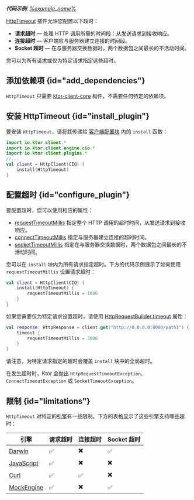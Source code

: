 [//]: # (title: 超时)

<primary-label ref="client-plugin"/>

<tldr>
<var name="example_name" value="client-timeout"/>
<p>
    <b>代码示例</b>:
    <a href="https://github.com/ktorio/ktor-documentation/tree/%ktor_version%/codeSnippets/snippets/%example_name%">
        %example_name%
    </a>
</p>
</tldr>

[HttpTimeout](https://api.ktor.io/ktor-client/ktor-client-core/io.ktor.client.plugins/-http-timeout) 插件允许您配置以下超时：
* __请求超时__ — 处理 HTTP 调用所需的时间段：从发送请求到接收响应。
* __连接超时__ — 客户端应与服务器建立连接的时间段。
* __Socket 超时__ — 在与服务器交换数据时，两个数据包之间最长的不活动时间。

您可以为所有请求或仅为特定请求指定这些超时。

## 添加依赖项 {id="add_dependencies"}
`HttpTimeout` 只需要 [ktor-client-core](client-dependencies.md) 构件，不需要任何特定的依赖项。

## 安装 HttpTimeout {id="install_plugin"}

要安装 `HttpTimeout`，请将其传递给 [客户端配置块](client-create-and-configure.md#configure-client) 内的 `install` 函数：
```kotlin
import io.ktor.client.*
import io.ktor.client.engine.cio.*
import io.ktor.client.plugins.*
//...
val client = HttpClient(CIO) {
    install(HttpTimeout)
}
```

## 配置超时 {id="configure_plugin"}

要配置超时，您可以使用相应的属性：

* [requestTimeoutMillis](https://api.ktor.io/ktor-client/ktor-client-core/io.ktor.client.plugins/-http-timeout-config/request-timeout-millis.html)
  指定整个 HTTP 调用的超时时间，从发送请求到接收响应。
* [connectTimeoutMillis](https://api.ktor.io/ktor-client/ktor-client-core/io.ktor.client.plugins/-http-timeout-config/connect-timeout-millis.html)
  指定与服务器建立连接的超时时间。
* [socketTimeoutMillis](https://api.ktor.io/ktor-client/ktor-client-core/io.ktor.client.plugins/-http-timeout-config/socket-timeout-millis.html)
  指定在与服务器交换数据时，两个数据包之间最长的不活动时间。

您可以在 `install` 块内为所有请求指定超时。下方的代码示例展示了如何使用 `requestTimeoutMillis` 设置请求超时：
```kotlin
val client = HttpClient(CIO) {
    install(HttpTimeout) {
        requestTimeoutMillis = 1000
    }
}
```

如果您需要仅为特定请求设置超时，请使用 [HttpRequestBuilder.timeout](https://api.ktor.io/ktor-client/ktor-client-core/io.ktor.client.plugins/timeout.html) 属性：

```kotlin
val response: HttpResponse = client.get("http://0.0.0.0:8080/path1") {
    timeout {
        requestTimeoutMillis = 3000
    }
}
```

请注意，为特定请求指定的超时会覆盖 `install` 块中的全局超时。

在发生超时时，Ktor 会抛出 `HttpRequestTimeoutException`、`ConnectTimeoutException` 或 `SocketTimeoutException`。

## 限制 {id="limitations"}

`HttpTimeout` 对特定的[引擎](client-engines.md)有一些限制。下方的表格显示了这些引擎支持哪些超时：

| 引擎                             | 请求超时 | 连接超时 | Socket 超时 |
|------------------------------------|-----------------|-----------------|----------------|
| [Darwin](client-engines.md#darwin) | ✅️              | ✖️              | ✅️             |
| [JavaScript](client-engines.md#js) | ✅               | ✖️              | ✖️             |
| [Curl](client-engines.md#curl)     | ✅               | ✅️              | ✖️             |
| [MockEngine](client-testing.md)    | ✅               | ✖️              | ✅              |